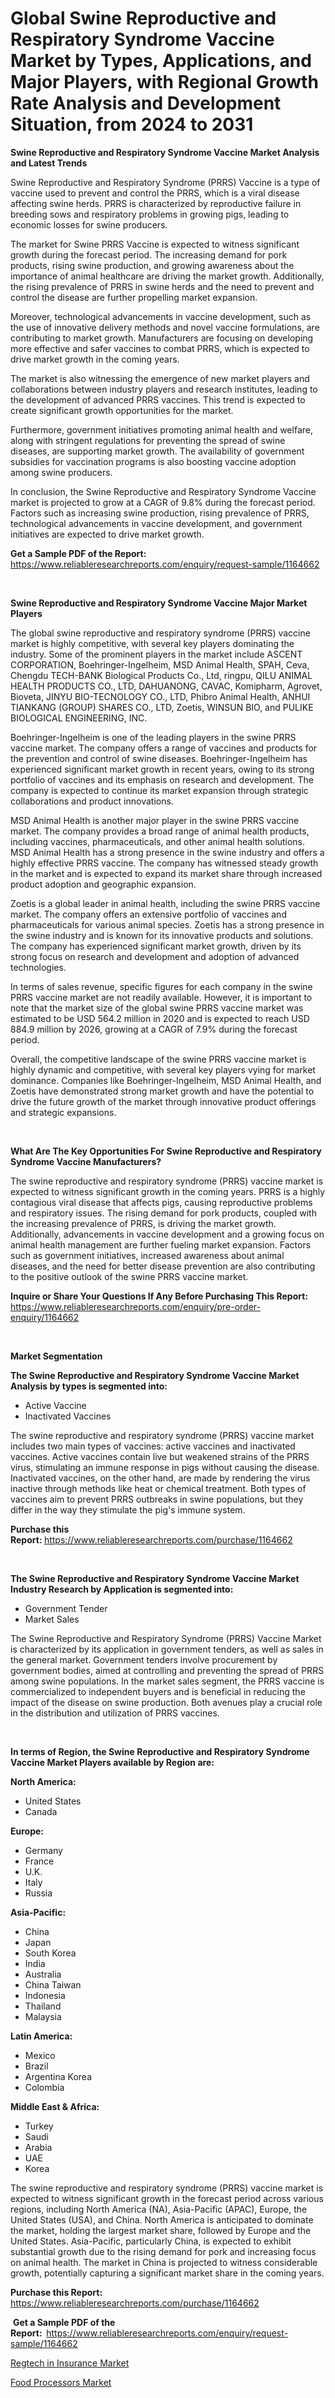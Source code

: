 <p><h1>Global Swine Reproductive and Respiratory Syndrome Vaccine Market by Types, Applications, and Major Players, with Regional Growth Rate Analysis and Development Situation, from 2024 to 2031</h1></p><p><strong>Swine Reproductive and Respiratory Syndrome Vaccine Market Analysis and Latest Trends</strong></p>
<p><p>Swine Reproductive and Respiratory Syndrome (PRRS) Vaccine is a type of vaccine used to prevent and control the PRRS, which is a viral disease affecting swine herds. PRRS is characterized by reproductive failure in breeding sows and respiratory problems in growing pigs, leading to economic losses for swine producers.</p><p>The market for Swine PRRS Vaccine is expected to witness significant growth during the forecast period. The increasing demand for pork products, rising swine production, and growing awareness about the importance of animal healthcare are driving the market growth. Additionally, the rising prevalence of PRRS in swine herds and the need to prevent and control the disease are further propelling market expansion.</p><p>Moreover, technological advancements in vaccine development, such as the use of innovative delivery methods and novel vaccine formulations, are contributing to market growth. Manufacturers are focusing on developing more effective and safer vaccines to combat PRRS, which is expected to drive market growth in the coming years.</p><p>The market is also witnessing the emergence of new market players and collaborations between industry players and research institutes, leading to the development of advanced PRRS vaccines. This trend is expected to create significant growth opportunities for the market.</p><p>Furthermore, government initiatives promoting animal health and welfare, along with stringent regulations for preventing the spread of swine diseases, are supporting market growth. The availability of government subsidies for vaccination programs is also boosting vaccine adoption among swine producers.</p><p>In conclusion, the Swine Reproductive and Respiratory Syndrome Vaccine market is projected to grow at a CAGR of 9.8% during the forecast period. Factors such as increasing swine production, rising prevalence of PRRS, technological advancements in vaccine development, and government initiatives are expected to drive market growth.</p></p>
<p><strong>Get a Sample PDF of the Report:&nbsp;</strong> <a href="https://www.reliableresearchreports.com/enquiry/request-sample/1164662">https://www.reliableresearchreports.com/enquiry/request-sample/1164662</a></p>
<p>&nbsp;</p>
<p><strong>Swine Reproductive and Respiratory Syndrome Vaccine Major Market Players</strong></p>
<p><p>The global swine reproductive and respiratory syndrome (PRRS) vaccine market is highly competitive, with several key players dominating the industry. Some of the prominent players in the market include ASCENT CORPORATION, Boehringer-Ingelheim, MSD Animal Health, SPAH, Ceva, Chengdu TECH-BANK Biological Products Co., Ltd, ringpu, QILU ANIMAL HEALTH PRODUCTS CO., LTD, DAHUANONG, CAVAC, Komipharm, Agrovet, Bioveta, JINYU BIO-TECNOLOGY CO., LTD, Phibro Animal Health, ANHUI TIANKANG (GROUP) SHARES CO., LTD, Zoetis, WINSUN BIO, and PULIKE BIOLOGICAL ENGINEERING, INC.</p><p>Boehringer-Ingelheim is one of the leading players in the swine PRRS vaccine market. The company offers a range of vaccines and products for the prevention and control of swine diseases. Boehringer-Ingelheim has experienced significant market growth in recent years, owing to its strong portfolio of vaccines and its emphasis on research and development. The company is expected to continue its market expansion through strategic collaborations and product innovations.</p><p>MSD Animal Health is another major player in the swine PRRS vaccine market. The company provides a broad range of animal health products, including vaccines, pharmaceuticals, and other animal health solutions. MSD Animal Health has a strong presence in the swine industry and offers a highly effective PRRS vaccine. The company has witnessed steady growth in the market and is expected to expand its market share through increased product adoption and geographic expansion.</p><p>Zoetis is a global leader in animal health, including the swine PRRS vaccine market. The company offers an extensive portfolio of vaccines and pharmaceuticals for various animal species. Zoetis has a strong presence in the swine industry and is known for its innovative products and solutions. The company has experienced significant market growth, driven by its strong focus on research and development and adoption of advanced technologies.</p><p>In terms of sales revenue, specific figures for each company in the swine PRRS vaccine market are not readily available. However, it is important to note that the market size of the global swine PRRS vaccine market was estimated to be USD 564.2 million in 2020 and is expected to reach USD 884.9 million by 2026, growing at a CAGR of 7.9% during the forecast period.</p><p>Overall, the competitive landscape of the swine PRRS vaccine market is highly dynamic and competitive, with several key players vying for market dominance. Companies like Boehringer-Ingelheim, MSD Animal Health, and Zoetis have demonstrated strong market growth and have the potential to drive the future growth of the market through innovative product offerings and strategic expansions.</p></p>
<p>&nbsp;</p>
<p><strong>What Are The Key Opportunities For Swine Reproductive and Respiratory Syndrome Vaccine Manufacturers?</strong></p>
<p><p>The swine reproductive and respiratory syndrome (PRRS) vaccine market is expected to witness significant growth in the coming years. PRRS is a highly contagious viral disease that affects pigs, causing reproductive problems and respiratory issues. The rising demand for pork products, coupled with the increasing prevalence of PRRS, is driving the market growth. Additionally, advancements in vaccine development and a growing focus on animal health management are further fueling market expansion. Factors such as government initiatives, increased awareness about animal diseases, and the need for better disease prevention are also contributing to the positive outlook of the swine PRRS vaccine market.</p></p>
<p><strong>Inquire or Share Your Questions If Any Before Purchasing This Report:</strong> <a href="https://www.reliableresearchreports.com/enquiry/pre-order-enquiry/1164662">https://www.reliableresearchreports.com/enquiry/pre-order-enquiry/1164662</a></p>
<p>&nbsp;</p>
<p><strong>Market Segmentation</strong></p>
<p><strong>The Swine Reproductive and Respiratory Syndrome Vaccine Market Analysis by types is segmented into:</strong></p>
<p><ul><li>Active Vaccine</li><li>Inactivated Vaccines</li></ul></p>
<p><p>The swine reproductive and respiratory syndrome (PRRS) vaccine market includes two main types of vaccines: active vaccines and inactivated vaccines. Active vaccines contain live but weakened strains of the PRRS virus, stimulating an immune response in pigs without causing the disease. Inactivated vaccines, on the other hand, are made by rendering the virus inactive through methods like heat or chemical treatment. Both types of vaccines aim to prevent PRRS outbreaks in swine populations, but they differ in the way they stimulate the pig's immune system.</p></p>
<p><strong>Purchase this Report:&nbsp;</strong><a href="https://www.reliableresearchreports.com/purchase/1164662">https://www.reliableresearchreports.com/purchase/1164662</a></p>
<p>&nbsp;</p>
<p><strong>The Swine Reproductive and Respiratory Syndrome Vaccine Market Industry Research by Application is segmented into:</strong></p>
<p><ul><li>Government Tender</li><li>Market Sales</li></ul></p>
<p><p>The Swine Reproductive and Respiratory Syndrome (PRRS) Vaccine Market is characterized by its application in government tenders, as well as sales in the general market. Government tenders involve procurement by government bodies, aimed at controlling and preventing the spread of PRRS among swine populations. In the market sales segment, the PRRS vaccine is commercialized to independent buyers and is beneficial in reducing the impact of the disease on swine production. Both avenues play a crucial role in the distribution and utilization of PRRS vaccines.</p></p>
<p>&nbsp;</p>
<p><strong>In terms of Region, the Swine Reproductive and Respiratory Syndrome Vaccine Market Players available by Region are:</strong></p>
<p>
    <p> <strong> North America: </strong>
        <ul>
            <li>United States</li>
            <li>Canada</li>
        </ul>
        </p> 
    <p> <strong> Europe: </strong>
        <ul>
            <li>Germany</li>
            <li>France</li>
            <li>U.K.</li>
            <li>Italy</li>
            <li>Russia</li>
        </ul>
        </p> 
    <p> <strong> Asia-Pacific: </strong>
        <ul>
            <li>China</li>
            <li>Japan</li>
            <li>South Korea</li>
            <li>India</li>
            <li>Australia</li>
            <li>China Taiwan</li>
            <li>Indonesia</li>
            <li>Thailand</li>
            <li>Malaysia</li>
        </ul>
        </p> 
    <p> <strong> Latin America: </strong>
        <ul>
            <li>Mexico</li>
            <li>Brazil</li>
            <li>Argentina Korea</li>
            <li>Colombia</li>
        </ul>
        </p> 
    <p> <strong> Middle East & Africa: </strong>
        <ul>
            <li>Turkey</li>
            <li>Saudi</li>
            <li>Arabia</li>
            <li>UAE</li>
            <li>Korea</li>
        </ul>
    </p>
    </p>
<p><p>The swine reproductive and respiratory syndrome (PRRS) vaccine market is expected to witness significant growth in the forecast period across various regions, including North America (NA), Asia-Pacific (APAC), Europe, the United States (USA), and China. North America is anticipated to dominate the market, holding the largest market share, followed by Europe and the United States. Asia-Pacific, particularly China, is expected to exhibit substantial growth due to the rising demand for pork and increasing focus on animal health. The market in China is projected to witness considerable growth, potentially capturing a significant market share in the coming years.</p></p>
<p><strong>Purchase this Report: </strong><a href="https://www.reliableresearchreports.com/purchase/1164662">https://www.reliableresearchreports.com/purchase/1164662</a></p>
<p>&nbsp;<strong>Get a Sample PDF of the Report:&nbsp;&nbsp;</strong><a href="https://www.reliableresearchreports.com/enquiry/request-sample/1164662">https://www.reliableresearchreports.com/enquiry/request-sample/1164662</a></p>
<p><strong></strong></p>
<p><p><a href="https://medium.com/@dorothybrooks53/regtech-in-insurance-market-exploring-market-share-market-trends-and-future-growth-b9f9cecf182a">Regtech in Insurance Market</a></p><p><a href="https://medium.com/@dorisstephens14/food-processors-market-outlook-industry-overview-and-forecast-2024-to-2031-1872ec6b98cf">Food Processors Market</a></p></p>